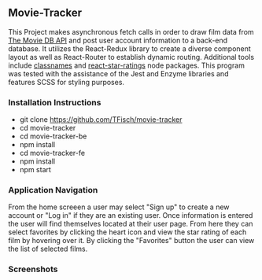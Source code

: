 ## Movie-Tracker

This Project makes asynchronous fetch calls in order to draw film data from [The Movie DB API](https://www.themoviedb.org/documentation/api "The Movie DB API") and post user account information to a back-end database. It utilizes the React-Redux library to create a diverse component layout as well as React-Router to establish dynamic routing. Additional tools include [classnames](https://www.npmjs.com/package/classnames "classnames") and [react-star-ratings](https://www.npmjs.com/package/react-star-ratings "react-star-ratings") node packages. This program was tested with the assistance of the Jest and Enzyme libraries and features SCSS for styling purposes.

### Installation Instructions

* git clone https://github.com/TFisch/movie-tracker
* cd movie-tracker
* cd movie-tracker-be
* npm install
* cd movie-tracker-fe
* npm install
* npm start

### Application Navigation

From the home screeen a user may select "Sign up" to create a new account or "Log in" if they are an existing user. Once information is entered the user will find themselves located at their user page. From here they can select favorites by clicking the heart icon and view the star rating of each film by hovering over it. By clicking the "Favorites" button the user can view the list of selected films.

### Screenshots

